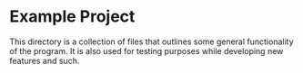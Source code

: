 # Example Project

This directory is a collection of files that outlines some general functionality
of the program. It is also used for testing purposes while developing new features
and such.
